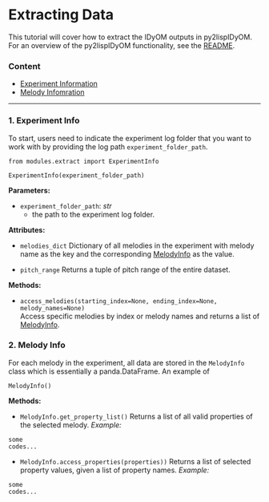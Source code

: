 # Extracting Data

This tutorial will cover how to extract the IDyOM outputs in py2lispIDyOM. For an overview of the py2lispIDyOM
functionality, see the [README](README.md).

### Content

- [Experiment Information](#1-experiment-info)
- [Melody Infomration](#2-melody-info)

----

### 1. Experiment Info

To start, users need to indicate the experiment log folder that you want to work with by providing the log
path `experiment_folder_path`.

```python3
from modules.extract import ExperimentInfo

ExperimentInfo(experiment_folder_path)
```

**Parameters:**

- `experiment_folder_path`: _str_
  - the path to the experiment log folder.

**Attributes:**

- `melodies_dict`  Dictionary of all melodies in the experiment with melody name as the key and the
  corresponding [MelodyInfo](#2-melody-info) as the value.

- `pitch_range`  Returns a tuple of pitch range of the entire dataset.

**Methods:**

- `access_melodies(starting_index=None, ending_index=None, melody_names=None)`  
  Access specific melodies by index or melody names and returns a list of [MelodyInfo](#2-melody-info).

### 2. Melody Info

For each melody in the experiment, all data are stored in the `MelodyInfo` class which is essentially a panda.DataFrame.
An example of

```python3
MelodyInfo()
```

**Methods:**

- `MelodyInfo.get_property_list()`  Returns a list of all valid properties of the selected melody.
  _Example:_

```python3
some
codes...
```

- `MelodyInfo.access_properties(properties))`  Returns a list of selected property values, given a list of property
  names.
  _Example:_

```python3
some
codes...
```
